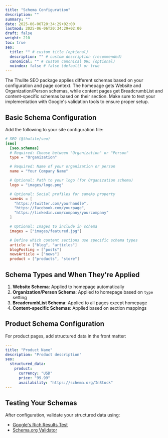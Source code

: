 ```yaml
---
title: "Schema Configuration"
description: ""
summary: ""
date: 2025-06-06T20:34:29+02:00
lastmod: 2025-06-06T20:34:29+02:00
draft: false
weight: 210
toc: true
seo:
  title: "" # custom title (optional)
  description: "" # custom description (recommended)
  canonical: "" # custom canonical URL (optional)
  noindex: false # false (default) or true
---
```


The Thulite SEO package applies different schemas based on your configuration and page context. The homepage gets Website and Organization/Person schemas, while content pages get BreadcrumbList and content-specific schemas based on their section. Make sure to test your implementation with Google's validation tools to ensure proper setup.

## Basic Schema Configuration

Add the following to your site configuration file:

```toml {title="config/_default/params.toml"}
# SEO (@thulite/seo)
[seo]
  [seo.schemas]
  # Required: Choose between "Organization" or "Person"
  type = "Organization"

  # Required: Name of your organization or person
  name = "Your Company Name"

  # Optional: Path to your logo (for Organization schema)
  logo = "images/logo.png"

  # Optional: Social profiles for sameAs property
  sameAs = [
    "https://twitter.com/yourhandle",
    "https://facebook.com/yourpage",
    "https://linkedin.com/company/yourcompany"
  ]

  # Optional: Images to include in schema
  images = ["images/featured.jpg"]

  # Define which content sections use specific schema types
  article = ["blog", "articles"]
  blogPosting = ["posts"]
  newsArticle = ["news"]
  product = ["products", "store"]
```

## Schema Types and When They're Applied

1. **Website Schema**: Applied to homepage automatically
2. **Organization/Person Schema**: Applied to homepage based on `type` setting
3. **BreadcrumbList Schema**: Applied to all pages except homepage
4. **Content-specific Schemas**: Applied based on section mappings

## Product Schema Configuration

For product pages, add structured data in the front matter:

```yaml
---
title: "Product Name"
description: "Product description"
seo:
  structured_data:
    product:
      currency: "USD"
      price: "99.99"
      availability: "https://schema.org/InStock"
---
```

## Testing Your Schemas

After configuration, validate your structured data using:

- [Google's Rich Results Test](https://search.google.com/test/rich-results)
- [Schema.org Validator](https://validator.schema.org/)
